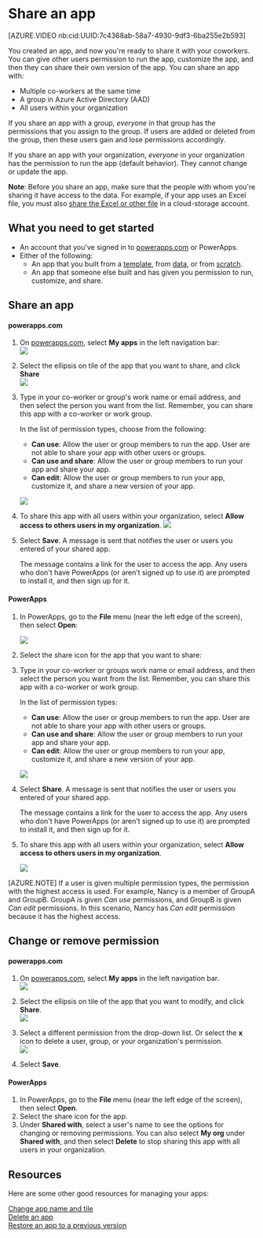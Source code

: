 <properties
    pageTitle="Share an app in PowerApps | Microsoft PowerApps"
    description="Share your app by giving other users permission to run or modify it"
    services=""
    suite="powerapps"
    documentationCenter="na"
    authors="jamesol-msft"
    manager="erikre"
    editor=""
    tags=""/>
<tags
    ms.service="powerapps"
    ms.devlang="na"
    ms.topic="article"
    ms.tgt_pltfrm="na"
    ms.workload="na"
    ms.date="05/18/2016"
    ms.author="jamesol"/>

# Share an app #

[AZURE.VIDEO nb:cid:UUID:7c4368ab-58a7-4930-9df3-6ba255e2b593]

You created an app, and now you're ready to share it with your coworkers. You can give other users permission to run the app, customize the app, and then they can share their own version of the app. You can share an app with:

- Multiple co-workers at the same time
- A group in Azure Active Directory (AAD)
- All users within your organization

If you share an app with a group, *everyone* in that group has the permissions that you assign to the group. If users are added or deleted from the group, then these users gain and lose permissions accordingly.

If you share an app with your organization, *everyone* in your organization has the permission to run the app (default behavior). They cannot change or update the app.

**Note**: Before you share an app, make sure that the people with whom you're sharing it have access to the data. For example, if your app uses an Excel file, you must also [share the Excel or other file](share-app-data.md) in a cloud-storage account.

## What you need to get started

- An account that you've signed in to [powerapps.com][2] or PowerApps.
- Either of the following:
	- An app that you built from a [template](get-started-test-drive.md), from [data](get-started-create-from-data.md), or from [scratch](get-started-create-from-blank.md).
	- An app that someone else built and has given you permission to run, customize, and share.

## Share an app

#### powerapps.com

1. On [powerapps.com][1], select **My apps** in the left navigation bar:  
![](./media/share-app/new-file-apps-portal.png)

1. Select the ellipsis on tile of the app that you want to share, and click **Share**  
![](./media/share-app/new_app_tile.png)

1. Type in your co-worker or group's work name or email address, and then select the person you want from the list. Remember, you can share this app with a co-worker or work group.

	In the list of permission types, choose from the following:  

	- **Can use**: Allow the user or group members to run the app. User are not able to share your app with other users or groups.  
	- **Can use and share**: Allow the user or group members to run your app and share your app.  
	- **Can edit**: Allow the user or group members to run your app, customize it, and share a new version of your app.  
  
	![](./media/share-app/new-permission-list-portal.png)

1. To share this app with all users within your organization, select **Allow access to others users in my organization**.
![](./media/share-app/new-orgwidesharing-portal.png)

1. Select **Save**. A message is sent that notifies the user or users you entered of your shared app.

	The message contains a link for the user to access the app. Any users who don't have PowerApps (or aren’t signed up to use it) are prompted to install it, and then sign up for it.

#### PowerApps
1. In PowerApps, go to the **File** menu (near the left edge of the screen), then select **Open**:  

	![](./media/share-app/new-open-apps.png)

2. Select the share icon for the app that you want to share:  

3. Type in your co-worker or groups work name or email address, and then select the person you want from the list. Remember, you can share this app with a co-worker or work group.

	In the list of permission types:

	- **Can use**: Allow the user or group members to run the app. User are not able to share your app with other users or groups.  
	- **Can use and share**: Allow the user or group members to run your app and share your app.  
	- **Can edit**: Allow the user or group members to run your app, customize it, and share a new version of your app.  

    ![](./media/share-app/new-permissions-pa.png)

4. Select **Share**. A message is sent that notifies the user or users you entered of your shared app.

	The message contains a link for the user to access the app. Any users who don't have PowerApps (or aren’t signed up to use it) are prompted to install it, and then sign up for it.

5. To share this app with all users within your organization, select **Allow access to others users in my organization**.

	![](./media/share-app/permissions-org.png)

[AZURE.NOTE] If a user is given multiple permission types, the permission with the highest access is used. For example, Nancy is a member of GroupA and GroupB. GroupA is given *Can use* permissions, and GroupB is given *Can edit* permissions. In this scenario, Nancy has *Can edit* permission because it has the highest access. 

## Change or remove permission

#### powerapps.com

1. On [powerapps.com][1], select **My apps** in the left navigation bar.  
![](./media/share-app/new-file-apps-portal.png)

2. Select the ellipsis on tile of the app that you want to modify, and click **Share**.  
![](./media/share-app/new_app_tile.png)

3. Select a different permission from the drop-down list. Or select the **x** icon to delete a user, group, or your organization's permission.  
![](./media/share-app/new-share-permissiontypes-portal.png)

4. Select **Save**.

#### PowerApps

1. In PowerApps, go to the **File** menu (near the left edge of the screen), then select **Open**.
2. Select the share icon for the app.
3. Under **Shared with**, select a user's name to see the options for changing or removing permissions. You can also select **My org** under **Shared with**, and then select **Delete** to stop sharing this app with all users in your organization.


## Resources

Here are some other good resources for managing your apps:

[Change app name and tile](set-name-tile.md)  
[Delete an app](delete-app.md)  
[Restore an app to a previous version](restore-an-app.md)

<!--Reference links in article-->
[1]: http://go.microsoft.com/fwlink/p/?LinkId=715583
[2]: http://go.microsoft.com/fwlink/p/?LinkId=708209
